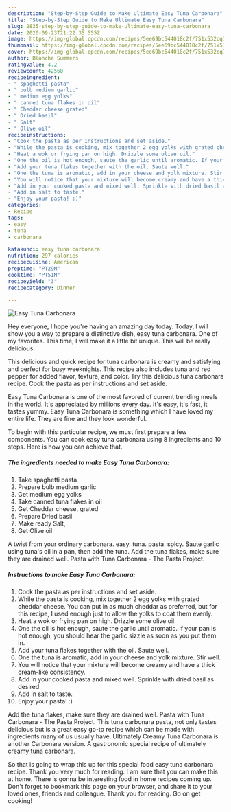 ```yaml
---
description: "Step-by-Step Guide to Make Ultimate Easy Tuna Carbonara"
title: "Step-by-Step Guide to Make Ultimate Easy Tuna Carbonara"
slug: 2835-step-by-step-guide-to-make-ultimate-easy-tuna-carbonara
date: 2020-09-23T21:22:35.555Z
image: https://img-global.cpcdn.com/recipes/5ee69bc544018c2f/751x532cq70/easy-tuna-carbonara-recipe-main-photo.jpg
thumbnail: https://img-global.cpcdn.com/recipes/5ee69bc544018c2f/751x532cq70/easy-tuna-carbonara-recipe-main-photo.jpg
cover: https://img-global.cpcdn.com/recipes/5ee69bc544018c2f/751x532cq70/easy-tuna-carbonara-recipe-main-photo.jpg
author: Blanche Summers
ratingvalue: 4.2
reviewcount: 42568
recipeingredient:
- " spaghetti pasta"
- " bulb medium garlic"
- " medium egg yolks"
- " canned tuna flakes in oil"
- " Cheddar cheese grated"
- " Dried basil"
- " Salt"
- " Olive oil"
recipeinstructions:
- "Cook the pasta as per instructions and set aside."
- "While the pasta is cooking, mix together 2 egg yolks with grated cheddar cheese. You can put in as much cheddar as preferred, but for this recipe, I used enough just to allow the yolks to coat them evenly."
- "Heat a wok or frying pan on high. Drizzle some olive oil."
- "One the oil is hot enough, saute the garlic until aromatic. If your pan is hot enough, you should hear the garlic sizzle as soon as you put them in."
- "Add your tuna flakes together with the oil. Saute well."
- "One the tuna is aromatic, add in your cheese and yolk mixture. Stir well."
- "You will notice that your mixture will become creamy and have a thick cream-like consistency."
- "Add in your cooked pasta and mixed well. Sprinkle with dried basil as desired."
- "Add in salt to taste."
- "Enjoy your pasta! :)"
categories:
- Recipe
tags:
- easy
- tuna
- carbonara

katakunci: easy tuna carbonara 
nutrition: 297 calories
recipecuisine: American
preptime: "PT29M"
cooktime: "PT51M"
recipeyield: "3"
recipecategory: Dinner

---
```



![Easy Tuna Carbonara](https://img-global.cpcdn.com/recipes/5ee69bc544018c2f/751x532cq70/easy-tuna-carbonara-recipe-main-photo.jpg)

Hey everyone, I hope you're having an amazing day today. Today, I will show you a way to prepare a distinctive dish, easy tuna carbonara. One of my favorites. This time, I will make it a little bit unique. This will be really delicious.

This delicious and quick recipe for tuna carbonara is creamy and satisfying and perfect for busy weeknights. This recipe also includes tuna and red pepper for added flavor, texture, and color. Try this delicious tuna carbonara recipe. Cook the pasta as per instructions and set aside.

Easy Tuna Carbonara is one of the most favored of current trending meals in the world. It's appreciated by millions every day. It's easy, it's fast, it tastes yummy. Easy Tuna Carbonara is something which I have loved my entire life. They are fine and they look wonderful.


To begin with this particular recipe, we must first prepare a few components. You can cook easy tuna carbonara using 8 ingredients and 10 steps. Here is how you can achieve that.

<!--inarticleads1-->

##### The ingredients needed to make Easy Tuna Carbonara:

1. Take  spaghetti pasta
1. Prepare  bulb medium garlic
1. Get  medium egg yolks
1. Take  canned tuna flakes in oil
1. Get  Cheddar cheese, grated
1. Prepare  Dried basil
1. Make ready  Salt,
1. Get  Olive oil


A twist from your ordinary carbonara. easy. tuna. pasta. spicy. Saute garlic using tuna&#39;s oil in a pan, then add the tuna. Add the tuna flakes, make sure they are drained well. Pasta with Tuna Carbonara - The Pasta Project. 

<!--inarticleads2-->

##### Instructions to make Easy Tuna Carbonara:

1. Cook the pasta as per instructions and set aside.
1. While the pasta is cooking, mix together 2 egg yolks with grated cheddar cheese. You can put in as much cheddar as preferred, but for this recipe, I used enough just to allow the yolks to coat them evenly.
1. Heat a wok or frying pan on high. Drizzle some olive oil.
1. One the oil is hot enough, saute the garlic until aromatic. If your pan is hot enough, you should hear the garlic sizzle as soon as you put them in.
1. Add your tuna flakes together with the oil. Saute well.
1. One the tuna is aromatic, add in your cheese and yolk mixture. Stir well.
1. You will notice that your mixture will become creamy and have a thick cream-like consistency.
1. Add in your cooked pasta and mixed well. Sprinkle with dried basil as desired.
1. Add in salt to taste.
1. Enjoy your pasta! :)


Add the tuna flakes, make sure they are drained well. Pasta with Tuna Carbonara - The Pasta Project. This tuna carbonara pasta, not only tastes delicious but is a great easy go-to recipe which can be made with ingredients many of us usually have. Ultimately Creamy Tuna Carbonara is another Carbonara version. A gastronomic special recipe of ultimately creamy tuna carbonara. 

So that is going to wrap this up for this special food easy tuna carbonara recipe. Thank you very much for reading. I am sure that you can make this at home. There is gonna be interesting food in home recipes coming up. Don't forget to bookmark this page on your browser, and share it to your loved ones, friends and colleague. Thank you for reading. Go on get cooking!
